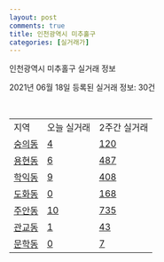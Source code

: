 ```yaml
---
layout: post
comments: true
title: 인천광역시 미추홀구
categories: [실거래가]
---
```


인천광역시 미추홀구 실거래 정보

2021년 06월 18일 등록된 실거래 정보: 30건

<script type="text/javascript">
  google.charts.load('current', {'packages':['corechart']});
  google.charts.setOnLoadCallback(drawChart);

  function drawChart() {
    var data = google.visualization.arrayToDataTable([['거래일', '매매', '전월세', '전매'], ['2021-02', 0, 10, 1], ['2021-03', 47, 74, 9], ['2021-04', 428, 201, 118], ['2021-05', 467, 239, 175], ['2021-06', 89, 86, 24]]);

    var options = {
      title: '최근 유형별 거래량 추이',
      legend: { position: 'bottom' }
    };

    var chart = new google.visualization.LineChart(document.getElementById('columnchart_material'));
    chart.draw(data, (options));
  }
</script>

<div id="columnchart_material" style="width: 450px; margin-left: -35px"></div>
<br>
<table class="sortable">
  <tr>
    <td>지역</td>
    <td>오늘 실거래</td>
    <td>2주간 실거래</td>
  </tr>

  
  <tr class="item">
    <td><a href="2817710100.html">숭의동</a></td>
    <td><a href="2817710100.html">4</a></td>
    <td><a href="2817710100.html">120</a></td>
  </tr>
    

  <tr class="item">
    <td><a href="2817710200.html">용현동</a></td>
    <td><a href="2817710200.html">6</a></td>
    <td><a href="2817710200.html">487</a></td>
  </tr>
    

  <tr class="item">
    <td><a href="2817710300.html">학익동</a></td>
    <td><a href="2817710300.html">9</a></td>
    <td><a href="2817710300.html">408</a></td>
  </tr>
    

  <tr class="item">
    <td><a href="2817710400.html">도화동</a></td>
    <td><a href="2817710400.html">0</a></td>
    <td><a href="2817710400.html">168</a></td>
  </tr>
    

  <tr class="item">
    <td><a href="2817710500.html">주안동</a></td>
    <td><a href="2817710500.html">10</a></td>
    <td><a href="2817710500.html">735</a></td>
  </tr>
    

  <tr class="item">
    <td><a href="2817710600.html">관교동</a></td>
    <td><a href="2817710600.html">1</a></td>
    <td><a href="2817710600.html">43</a></td>
  </tr>
    

  <tr class="item">
    <td><a href="2817710700.html">문학동</a></td>
    <td><a href="2817710700.html">0</a></td>
    <td><a href="2817710700.html">7</a></td>
  </tr>
    


</table>


    